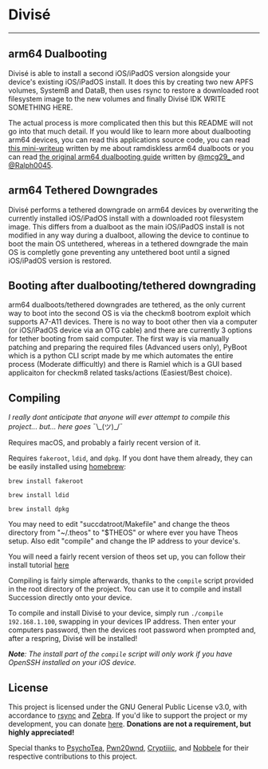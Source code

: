 # Divisé

---------

## arm64 Dualbooting

Divisé is able to install a second iOS/iPadOS version alongside your device's existing iOS/iPadOS install. It does this by creating two new APFS volumes, SystemB and DataB, then uses rsync to restore a downloaded root filesystem image to the new volumes and finally Divisé IDK WRITE SOMETHING HERE. 

The actual process is more complicated then this but this README will not go into that much detail. If you would like to learn more about dualbooting arm64 devices, you can read this applications source code, you can read [this mini-writeup](https://moski.fun/dualboot/) written by me about ramdiskless arm64 dualboots or you can read [the original arm64 dualbooting guide](https://dualbootfun.github.io/dualboot/) written by [@mcg29_ ](https://twitter.com/mcg29_) and [@Ralph0045](https://twitter.com/Ralph0045).

## arm64 Tethered Downgrades

Divisé performs a tethered downgrade on arm64 devices by overwriting the currently installed iOS/iPadOS install with a downloaded root filesystem image. This differs from a dualboot as the main iOS/iPadOS install is not modified in any way during a dualboot, allowing the device to continue to boot the main OS untethered, whereas in a tethered downgrade the main OS is completly gone preventing any untethered boot until a signed iOS/iPadOS version is restored.

## Booting after dualbooting/tethered downgrading

arm64 dualboots/tethered downgrades are tethered, as the only current way to boot into the second OS is via the checkm8 bootrom exploit which supports A7-A11 devices. There is no way to boot other then via a computer (or iOS/iPadOS device via an OTG cable) and there are currently 3 options for tether booting from said computer. The first way is via manually patching and preparing the required files (Advanced users only), PyBoot which is a python CLI script made by me which automates the entire process (Moderate difficultly) and there is Ramiel which is a GUI based applicaiton for checkm8 related tasks/actions (Easiest/Best choice). 

## Compiling

*I really dont anticipate that anyone will ever attempt to compile this project... but... here goes* ¯\\\_(ツ)_/¯

Requires macOS, and probably a fairly recent version of it. 

Requires `fakeroot`, `ldid`, and `dpkg`. If you dont have them already, they can be easily installed using [homebrew](https://brew.sh):

`brew install fakeroot`

`brew install ldid`

`brew install dpkg`

You may need to edit "succdatroot/Makefile" and change the theos directory from "~/.theos" to "$THEOS" or where ever you have Theos setup. Also edit "compile" and change the IP address to your device's. 

You will need a fairly recent version of theos set up, you can follow their install tutorial [here](https://github.com/theos/theos/wiki/Installation-macOS)

Compiling is fairly simple afterwards, thanks to the `compile` script provided in the root directory of the project. You can use it to compile and install Succession directly onto your device.

To compile and install Divisé to your device, simply run `./compile 192.168.1.100`, swapping in your devices IP address. Then enter your computers password, then the devices root password when prompted and, after a respring, Divisé will be installed!

***Note**: The install part of the `compile` script will only work if you have OpenSSH installed on your iOS device.*

## License
This project is licensed under the GNU General Public License v3.0, with accordance to [rsync](https://rsync.samba.org/) and [Zebra](https://github.com/wstyres/Zebra). If you'd like to support the project or my development, you can donate [here](https://paypal.me/SamGardner4). **Donations are not a requirement, but highly appreciated!**

Special thanks to [PsychoTea](https://twitter.com/iBSparkes), [Pwn20wnd](https://twitter.com/Pwn20wnd), [Cryptiiic](https://github.com/Cryptiiiic), and [Nobbele](https://github.com/nobbele) for their respective contributions to this project.
